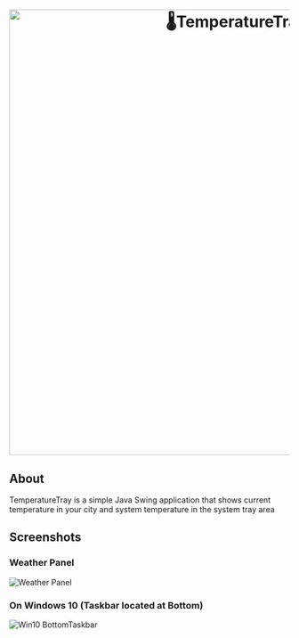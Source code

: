 <h1 align="center">
  <img src="https://raw.githubusercontent.com/PankajRPandey/TemperatureTray/master/src/resources/temperaturetray.png" alt="🌡TemperatureTray" width="800">
</h1>

## About
TemperatureTray is a simple Java Swing application that shows current temperature in your city and system temperature in the system tray area

## Screenshots

### Weather Panel
![Weather Panel](https://raw.githubusercontent.com/PankajRPandey/TemperatureTray/master/src/resources/tt_ss_24112020.png)

### On Windows 10 (Taskbar located at Bottom)
![Win10 BottomTaskbar](https://raw.githubusercontent.com/PankajRPandey/TemperatureTray/master/src/resources/tt_ss_windows10.png)
